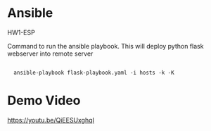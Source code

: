 # Ansible
HW1-ESP

Command to run the ansible playbook.
This will deploy python flask webserver into remote server

<code>
  ansible-playbook flask-playbook.yaml -i hosts -k -K
</code>

# Demo Video
https://youtu.be/QiEESUxghqI
